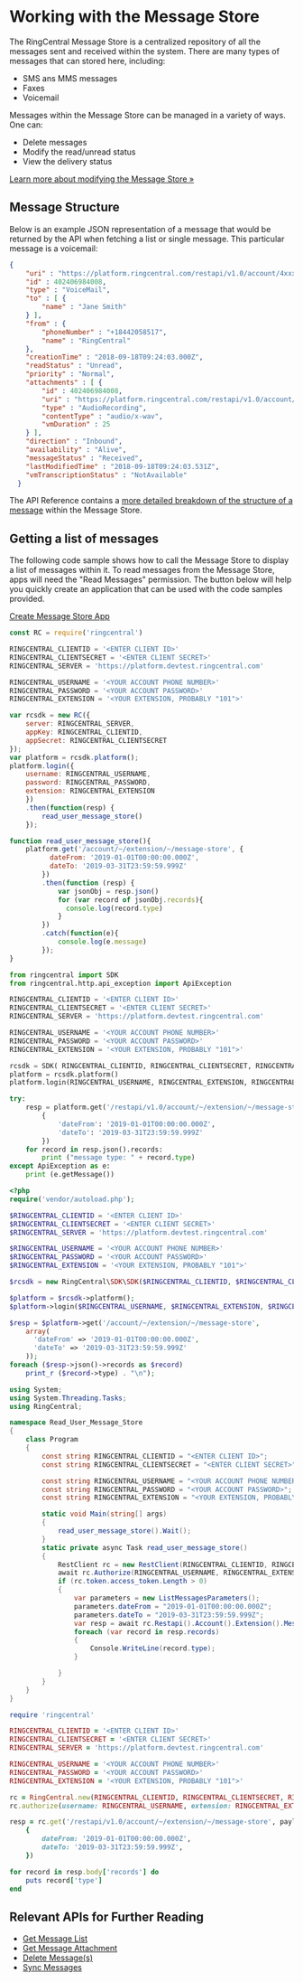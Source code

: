 # Working with the Message Store

The RingCentral Message Store is a centralized repository of all the messages sent and received within the system. There are many types of messages that can stored here, including:

* SMS ans MMS messages
* Faxes
* Voicemail

Messages within the Message Store can be managed in a variety of ways. One can:

* Delete messages
* Modify the read/unread status
* View the delivery status

[Learn more about modifying the Message Store &raquo;](../message-histories)

## Message Structure

Below is an example JSON representation of a message that would be returned by the API when fetching a list or single message. This particular message is a voicemail:

```json
{
    "uri" : "https://platform.ringcentral.com/restapi/v1.0/account/4xxx8/extension/4xxx8/message-store/4xxx8",
    "id" : 402406984008,
    "type" : "VoiceMail",
    "to" : [ {
        "name" : "Jane Smith"
    } ],
    "from" : {
        "phoneNumber" : "+18442058517",
        "name" : "RingCentral"
    },
    "creationTime" : "2018-09-18T09:24:03.000Z",
    "readStatus" : "Unread",
    "priority" : "Normal",
    "attachments" : [ {
        "id" : 402406984008,
        "uri" : "https://platform.ringcentral.com/restapi/v1.0/account/4xxx8/extension/4xxx8/message-store/4xxx8/content/4xxx8",
        "type" : "AudioRecording",
        "contentType" : "audio/x-wav",
        "vmDuration" : 25
    } ],
    "direction" : "Inbound",
    "availability" : "Alive",
    "messageStatus" : "Received",
    "lastModifiedTime" : "2018-09-18T09:24:03.531Z",
    "vmTranscriptionStatus" : "NotAvailable"
  }
```

The API Reference contains a [more detailed breakdown of the structure of a message](https://developers.ringcentral.com/api-reference#SMS-and-MMS-listMessages) within the Message Store.

## Getting a list of messages

The following code sample shows how to call the Message Store to display a list of messages within it. To read messages from the Message Store, apps will need the "Read Messages" permission. The button below will help you quickly create an application that can be used with the code samples provided.

<a target="_new" href="https://developer.ringcentral.com/new-app?name=Message+Store+Quick+Start+App&desc=A+simple+app+to+demo+downloading+user+message+content&public=false&type=ServerOther&carriers=7710,7310,3420&permissions=ReadMessages&redirectUri=" class="btn btn-primary">Create Message Store App</a>

```javascript tab="Node JS"
const RC = require('ringcentral')

RINGCENTRAL_CLIENTID = '<ENTER CLIENT ID>'
RINGCENTRAL_CLIENTSECRET = '<ENTER CLIENT SECRET>'
RINGCENTRAL_SERVER = 'https://platform.devtest.ringcentral.com'

RINGCENTRAL_USERNAME = '<YOUR ACCOUNT PHONE NUMBER>'
RINGCENTRAL_PASSWORD = '<YOUR ACCOUNT PASSWORD>'
RINGCENTRAL_EXTENSION = '<YOUR EXTENSION, PROBABLY "101">'

var rcsdk = new RC({
    server: RINGCENTRAL_SERVER,
    appKey: RINGCENTRAL_CLIENTID,
    appSecret: RINGCENTRAL_CLIENTSECRET
});
var platform = rcsdk.platform();
platform.login({
    username: RINGCENTRAL_USERNAME,
    password: RINGCENTRAL_PASSWORD,
    extension: RINGCENTRAL_EXTENSION
    })
    .then(function(resp) {
        read_user_message_store()
    });

function read_user_message_store(){
    platform.get('/account/~/extension/~/message-store', {
          dateFrom: '2019-01-01T00:00:00.000Z',
          dateTo: '2019-03-31T23:59:59.999Z'
        })
        .then(function (resp) {
            var jsonObj = resp.json()
            for (var record of jsonObj.records){
              console.log(record.type)
            }
        })
        .catch(function(e){
            console.log(e.message)
        });
}
```

```python tab="Python"
from ringcentral import SDK
from ringcentral.http.api_exception import ApiException

RINGCENTRAL_CLIENTID = '<ENTER CLIENT ID>'
RINGCENTRAL_CLIENTSECRET = '<ENTER CLIENT SECRET>'
RINGCENTRAL_SERVER = 'https://platform.devtest.ringcentral.com'

RINGCENTRAL_USERNAME = '<YOUR ACCOUNT PHONE NUMBER>'
RINGCENTRAL_PASSWORD = '<YOUR ACCOUNT PASSWORD>'
RINGCENTRAL_EXTENSION = '<YOUR EXTENSION, PROBABLY "101">'

rcsdk = SDK( RINGCENTRAL_CLIENTID, RINGCENTRAL_CLIENTSECRET, RINGCENTRAL_SERVER)
platform = rcsdk.platform()
platform.login(RINGCENTRAL_USERNAME, RINGCENTRAL_EXTENSION, RINGCENTRAL_PASSWORD)

try:
    resp = platform.get('/restapi/v1.0/account/~/extension/~/message-store',
        {
            'dateFrom': '2019-01-01T00:00:00.000Z',
            'dateTo': '2019-03-31T23:59:59.999Z'
        })
    for record in resp.json().records:
        print ("message type: " + record.type)
except ApiException as e:
    print (e.getMessage())
```

```php tab="PHP"
<?php
require('vendor/autoload.php');

$RINGCENTRAL_CLIENTID = '<ENTER CLIENT ID>'
$RINGCENTRAL_CLIENTSECRET = '<ENTER CLIENT SECRET>'
$RINGCENTRAL_SERVER = 'https://platform.devtest.ringcentral.com'

$RINGCENTRAL_USERNAME = '<YOUR ACCOUNT PHONE NUMBER>'
$RINGCENTRAL_PASSWORD = '<YOUR ACCOUNT PASSWORD>'
$RINGCENTRAL_EXTENSION = '<YOUR EXTENSION, PROBABLY "101">'

$rcsdk = new RingCentral\SDK\SDK($RINGCENTRAL_CLIENTID, $RINGCENTRAL_CLIENTSECRET, $RINGCENTRAL_SERVER);

$platform = $rcsdk->platform();
$platform->login($RINGCENTRAL_USERNAME, $RINGCENTRAL_EXTENSION, $RINGCENTRAL_PASSWORD);

$resp = $platform->get('/account/~/extension/~/message-store',
    array(
      'dateFrom' => '2019-01-01T00:00:00.000Z',
      'dateTo' => '2019-03-31T23:59:59.999Z'
    ));
foreach ($resp->json()->records as $record)
    print_r ($record->type) . "\n");
```

```c# tab="C#"
using System;
using System.Threading.Tasks;
using RingCentral;

namespace Read_User_Message_Store
{
    class Program
    {
        const string RINGCENTRAL_CLIENTID = "<ENTER CLIENT ID>";
        const string RINGCENTRAL_CLIENTSECRET = "<ENTER CLIENT SECRET>";

        const string RINGCENTRAL_USERNAME = "<YOUR ACCOUNT PHONE NUMBER>";
        const string RINGCENTRAL_PASSWORD = "<YOUR ACCOUNT PASSWORD>";
        const string RINGCENTRAL_EXTENSION = "<YOUR EXTENSION, PROBABLY "101">";

        static void Main(string[] args)
        {
            read_user_message_store().Wait();
        }
        static private async Task read_user_message_store()
        {
            RestClient rc = new RestClient(RINGCENTRAL_CLIENTID, RINGCENTRAL_CLIENTSECRET, false);
            await rc.Authorize(RINGCENTRAL_USERNAME, RINGCENTRAL_EXTENSION, RINGCENTRAL_PASSWORD);
            if (rc.token.access_token.Length > 0)
            {
                var parameters = new ListMessagesParameters();
                parameters.dateFrom = "2019-01-01T00:00:00.000Z";
                parameters.dateTo = "2019-03-31T23:59:59.999Z";
                var resp = await rc.Restapi().Account().Extension().MessageStore().List(parameters);
                foreach (var record in resp.records)
                {
                    Console.WriteLine(record.type);
                }

            }
        }
    }
}
```

```ruby tab="Ruby"
require 'ringcentral'

RINGCENTRAL_CLIENTID = '<ENTER CLIENT ID>'
RINGCENTRAL_CLIENTSECRET = '<ENTER CLIENT SECRET>'
RINGCENTRAL_SERVER = 'https://platform.devtest.ringcentral.com'

RINGCENTRAL_USERNAME = '<YOUR ACCOUNT PHONE NUMBER>'
RINGCENTRAL_PASSWORD = '<YOUR ACCOUNT PASSWORD>'
RINGCENTRAL_EXTENSION = '<YOUR EXTENSION, PROBABLY "101">'

rc = RingCentral.new(RINGCENTRAL_CLIENTID, RINGCENTRAL_CLIENTSECRET, RINGCENTRAL_SERVER)
rc.authorize(username: RINGCENTRAL_USERNAME, extension: RINGCENTRAL_EXTENSION, password: RINGCENTRAL_PASSWORD)

resp = rc.get('/restapi/v1.0/account/~/extension/~/message-store', payload:
    {
        dateFrom: '2019-01-01T00:00:00.000Z',
        dateTo: '2019-03-31T23:59:59.999Z',
    })

for record in resp.body['records'] do
    puts record['type']
end
```

## Relevant APIs for Further Reading

* [Get Message List](https://developers.ringcentral.com/api-reference/Message-Store/listMessages)
* [Get Message Attachment](https://developers.ringcentral.com/api-reference/Message-Store/readMessageContent)
* [Delete Message(s)](https://developers.ringcentral.com/api-reference/Message-Store/deleteMessage)
* [Sync Messages](https://developers.ringcentral.com/api-reference/Message-Store/syncMessages)
